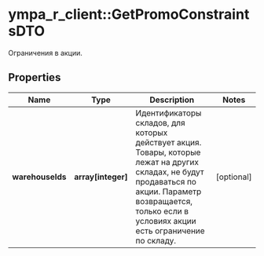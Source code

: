 # ympa_r_client::GetPromoConstraintsDTO

Ограничения в акции.

## Properties
Name | Type | Description | Notes
------------ | ------------- | ------------- | -------------
**warehouseIds** | **array[integer]** | Идентификаторы складов, для которых действует акция. Товары, которые лежат на других складах, не будут продаваться по акции.  Параметр возвращается, только если в условиях акции есть ограничение по складу.  | [optional] 


